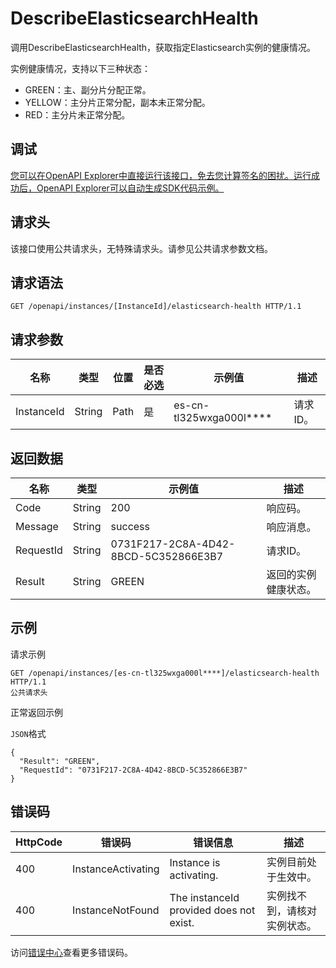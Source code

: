 # DescribeElasticsearchHealth

调用DescribeElasticsearchHealth，获取指定Elasticsearch实例的健康情况。

实例健康情况，支持以下三种状态：

-   GREEN：主、副分片分配正常。
-   YELLOW：主分片正常分配，副本未正常分配。
-   RED：主分片未正常分配。

## 调试

[您可以在OpenAPI Explorer中直接运行该接口，免去您计算签名的困扰。运行成功后，OpenAPI Explorer可以自动生成SDK代码示例。](https://api.aliyun.com/#product=elasticsearch&api=DescribeElasticsearchHealth&type=ROA&version=2017-06-13)

## 请求头

该接口使用公共请求头，无特殊请求头。请参见公共请求参数文档。

## 请求语法

```
GET /openapi/instances/[InstanceId]/elasticsearch-health HTTP/1.1
```

## 请求参数

|名称|类型|位置|是否必选|示例值|描述|
|--|--|--|----|---|--|
|InstanceId|String|Path|是|es-cn-tl325wxga000l\*\*\*\*|请求ID。 |

## 返回数据

|名称|类型|示例值|描述|
|--|--|---|--|
|Code|String|200|响应码。 |
|Message|String|success|响应消息。 |
|RequestId|String|0731F217-2C8A-4D42-8BCD-5C352866E3B7|请求ID。 |
|Result|String|GREEN|返回的实例健康状态。 |

## 示例

请求示例

```
GET /openapi/instances/[es-cn-tl325wxga000l****]/elasticsearch-health HTTP/1.1
公共请求头
```

正常返回示例

`JSON`格式

```
{
  "Result": "GREEN",
  "RequestId": "0731F217-2C8A-4D42-8BCD-5C352866E3B7"
}
```

## 错误码

|HttpCode|错误码|错误信息|描述|
|--------|---|----|--|
|400|InstanceActivating|Instance is activating.|实例目前处于生效中。|
|400|InstanceNotFound|The instanceId provided does not exist.|实例找不到，请核对实例状态。|

访问[错误中心](https://error-center.alibabacloud.com/status/product/elasticsearch)查看更多错误码。

